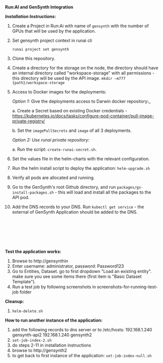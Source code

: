 **Run:AI and GenSynth Integration**

_**Installation Instructions:**_
1. Create a Project in Run:Ai with name of `gensynth` with the number of GPUs that will be used by the application.
2. Set gensynth project context in runai cli

    `runai project set gensynth`

3. Clone this repository.
4. Create a directory for the storage on the node, the directory should have an internal directory called "workspace-storage" with all permissions - this directory will be used by the API image. `mkdir –m777 {path}/workspace-storage`
5. Access to Docker images for the deployments:
    
    _Option 1:_ Give the deployments access to Darwin docker repository:_ 
    
    a. Create a Secret based on existing Docker credentials -  https://kubernetes.io/docs/tasks/configure-pod-container/pull-image-private-registry/
    
    b. Set the `imagePullSecrets` and `image` of all 3 deployments.
    
    _Option 2: Use runai private repository:_ 
    
    a. Run the script: `create-runai-secret.sh`.
    
6. Set the values file in the helm-charts with the relevant configuration.
7. Run the helm install script to deploy the application: `helm-upgrade.sh`
8. Verify all pods are allocated and running.
9. Go to the GenSynth's root Github directory, and run `packages/gs-install-packages.sh` - this will load and install all the packages to the API pod.  
10. Add the DNS records to your DNS. Run `kubectl get service` - the external of GenSynth Application should be added to the DNS.

    <br/>
    <br/>
    <br/>
    <br/>
    <br/>


**Test the application works:**
1. Browse to http://gensynthin
2. Enter username: administrator, password: Password123
3. Go to Entities, Dataset. go to first dropdown "Load an existing entity". make sure you see some items there (first item is "Basic Dataset Template").
4. Run a test job by following screenshots in screenshots-for-running-test-job folder 

**Cleanup:**
1. `helm-delete.sh`

**How to run another instance of the application:**
1. add the following records to dns server or to /etc/hosts:
192.168.1.240 gensynth-api2
192.168.1.240 gensynth2
2. `set-job-index-2.sh`
3. do steps 2-11 in installation instructions
4. browse to http://gensynth2
5. to get back to first instance of the application: `set-job-index-null.sh`
